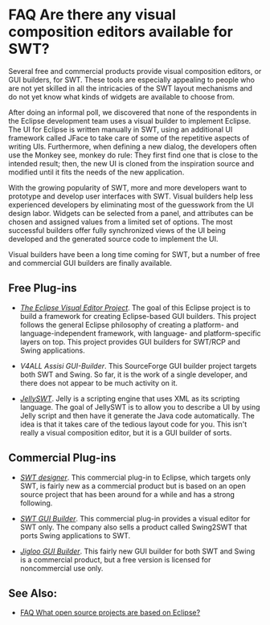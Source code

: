 

FAQ Are there any visual composition editors available for SWT?
===============================================================

Several free and commercial products provide visual composition editors, or GUI builders, for SWT. These tools are especially appealing to people who are not yet skilled in all the intricacies of the SWT layout mechanisms and do not yet know what kinds of widgets are available to choose from.

After doing an informal poll, we discovered that none of the respondents in the Eclipse development team uses a visual builder to implement Eclipse. The UI for Eclipse is written manually in SWT, using an additional UI framework called JFace to take care of some of the repetitive aspects of writing UIs. Furthermore, when defining a new dialog, the developers often use the Monkey see, monkey do rule: They first find one that is close to the intended result; then, the new UI is cloned from the inspiration source and modified until it fits the needs of the new application.

With the growing popularity of SWT, more and more developers want to prototype and develop user interfaces with SWT. Visual builders help less experienced developers by eliminating most of the guesswork from the UI design labor. Widgets can be selected from a panel, and attributes can be chosen and assigned values from a limited set of options. The most successful builders offer fully synchronized views of the UI being developed and the generated source code to implement the UI.

Visual builders have been a long time coming for SWT, but a number of free and commercial GUI builders are finally available.

Free Plug-ins
-------------

*   [_The Eclipse Visual Editor Project_](https://wiki.eclipse.org/Visual_Editor_Project). The goal of this Eclipse project is to build a framework for creating Eclipse-based GUI builders. This project follows the general Eclipse philosophy of creating a platform- and language-independent framework, with language- and platform-specific layers on top. This project provides GUI builders for SWT/RCP and Swing applications.

*   _V4ALL Assisi GUI-Builder_. This SourceForge GUI builder project targets both SWT and Swing. So far, it is the work of a single developer, and there does not appear to be much activity on it.

*   [_JellySWT_](http://jakarta.apache.org/commons/jelly/jellyswt.html). Jelly is a scripting engine that uses XML as its scripting language. The goal of JellySWT is to allow you to describe a UI by using Jelly script and then have it generate the Java code automatically. The idea is that it takes care of the tedious layout code for you. This isn't really a visual composition editor, but it is a GUI builder of sorts.

Commercial Plug-ins
-------------------

*   [_SWT designer_](http://www.swt-designer.com). This commercial plug-in to Eclipse, which targets only SWT, is fairly new as a commercial product but is based on an open source project that has been around for a while and has a strong following.

*   [_SWT GUI Builder_](http://www.swtguibuilder.com). This commercial plug-in provides a visual editor for SWT only. The company also sells a product called Swing2SWT that ports Swing applications to SWT.

*   [_Jigloo GUI Builder_](http://www.cloudgarden.com/jigloo). This fairly new GUI builder for both SWT and Swing is a commercial product, but a free version is licensed for noncommercial use only.

See Also:
---------

*   [FAQ What open source projects are based on Eclipse?](./FAQ_What_open_source_projects_are_based_on_Eclipse.md "FAQ What open source projects are based on Eclipse?")


